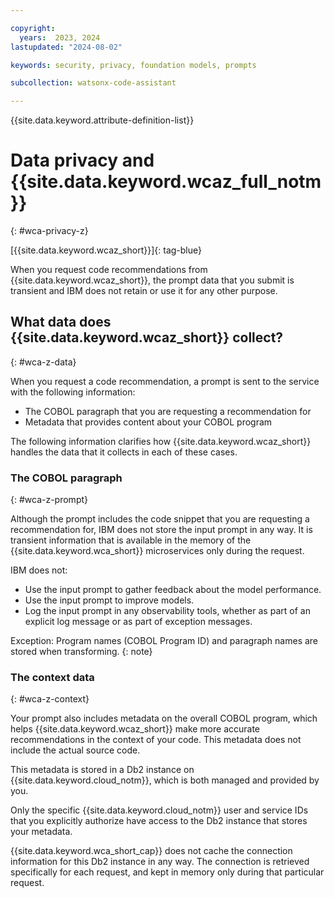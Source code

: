 ```yaml
---

copyright:
  years:  2023, 2024
lastupdated: "2024-08-02"

keywords: security, privacy, foundation models, prompts

subcollection: watsonx-code-assistant

---
```


{{site.data.keyword.attribute-definition-list}}


# Data privacy and {{site.data.keyword.wcaz_full_notm}}
{: #wca-privacy-z}

[{{site.data.keyword.wcaz_short}}]{: tag-blue}

When you request code recommendations from {{site.data.keyword.wcaz_short}}, the prompt data that you submit is transient and IBM does not retain or use it for any other purpose.

## What data does {{site.data.keyword.wcaz_short}} collect?
{: #wca-z-data}

When you request a code recommendation, a prompt is sent to the service with the following information:

- The COBOL paragraph that you are requesting a recommendation for
- Metadata that provides content about your COBOL program

The following information clarifies how {{site.data.keyword.wcaz_short}} handles the data that it collects in each of these cases.

### The COBOL paragraph
{: #wca-z-prompt}

Although the prompt includes the code snippet that you are requesting a recommendation for, IBM does not store the input prompt in any way. It is transient information that is available in the memory of the {{site.data.keyword.wca_short}} microservices only during the request.

IBM does not:
- Use the input prompt to gather feedback about the model performance.
- Use the input prompt to improve models.
- Log the input prompt in any observability tools, whether as part of an explicit log message or as part of exception messages.

Exception: Program names (COBOL Program ID) and paragraph names are stored when transforming.
{: note}

### The context data
{: #wca-z-context}

Your prompt also includes metadata on the overall COBOL program, which helps {{site.data.keyword.wcaz_short}} make more accurate recommendations in the context of your code. This metadata does not include the actual source code.

This metadata is stored in a Db2 instance on {{site.data.keyword.cloud_notm}}, which is both managed and provided by you.

Only the specific {{site.data.keyword.cloud_notm}} user and service IDs that you explicitly authorize have access to the Db2 instance that stores your metadata.

{{site.data.keyword.wca_short_cap}} does not cache the connection information for this Db2 instance in any way. The connection is retrieved specifically for each request, and kept in memory only during that particular request.
